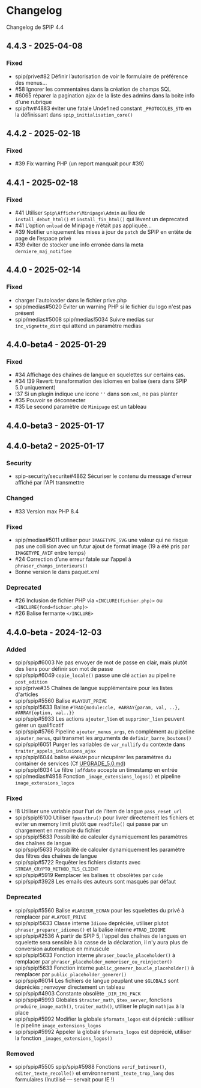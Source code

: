 # Changelog

Changelog de SPIP 4.4

## 4.4.3 - 2025-04-08

### Fixed

- spip/prive#82 Définir l’autorisation de voir le formulaire de préférence des menus…
- #58 Ignorer les commentaires dans la création de champs SQL
- #6065 réparer la pagination ajax de la liste des admins dans la boite info d'une rubrique
- spip/tw#4883 éviter une fatale Undefined constant `_PROTOCOLES_STD` en la définissant dans `spip_initialisation_core()`

## 4.4.2 - 2025-02-18

### Fixed

- #39 Fix warning PHP (un report manquait pour #39)

## 4.4.1 - 2025-02-18

### Fixed

- #41 Utiliser `Spip\Afficher\Minipage\Admin` au lieu de `install_debut_html()` et `install_fin_html()` qui lèvent un deprecated
- #41 L’option `onload` de Minipage n’était pas appliquée…
- #39 Notifier uniquement les mises à jour de `patch` de SPIP en entête de page de l’espace privé
- #39 éviter de stocker une info erronée dans la meta `derniere_maj_notifiee`

## 4.4.0 - 2025-02-14

### Fixed

- charger l'autoloader dans le fichier prive.php
- spip/medias#5020 Éviter un warning PHP si le fichier du logo n'est pas présent
- spip/medias#5008 spip/medias!5034 Suivre medias sur `inc_vignette_dist` qui attend un paramètre medias

## 4.4.0-beta4 - 2025-01-29

### Fixed

- #34 Affichage des chaînes de langue en squelettes sur certains cas.
- #34 !39 Revert: transformation des idiomes en balise (sera dans SPIP 5.0 uniquement)
- !37 Si un plugin indique une icone `''` dans son `xml`, ne pas planter
- #35 Pouvoir se déconnecter
- #35 Le second paramètre de `Minipage` est un tableau

## 4.4.0-beta3 - 2025-01-17

## 4.4.0-beta2 - 2025-01-17

### Security

- spip-security/securite#4862 Sécuriser le contenu du message d'erreur affiché par l'API transmettre

### Changed

- #33 Version max PHP 8.4

### Fixed

- spip/medias#5011 utiliser pour `IMAGETYPE_SVG` une valeur qui ne risque pas une collision avec un futur ajout de format image (19 a été pris par `IMAGETYPE_AVIF` entre temps)
- #24 Correction d’une erreur fatale sur l’appel à `phraser_champs_interieurs()`
- Bonne version le dans paquet.xml

### Deprecated

- #26 Inclusion de fichier PHP via `<INCLURE(fichier.php)>` ou `<INCLURE{fond=fichier.php}>`
- #26 Balise fermante `</INCLURE>`


## 4.4.0-beta - 2024-12-03

### Added

- spip/spip#6003 Ne pas envoyer de mot de passe en clair, mais plutôt des liens pour définir son mot de passe
- spip/spip#6049 `copie_locale()` passe une clé `action` au pipeline `post_edition`
- spip/prive#35 Chaînes de langue supplémentaire pour les listes d'articles
- spip/spip#5560 Balise `#LAYOUT_PRIVE`
- spip/spip!5633 Balise `#TRAD{module:cle, #ARRAY{param, val, ..}, #ARRAY{option, val..}}`
- spip/spip#5933 Les actions `ajouter_lien` et `supprimer_lien` peuvent gérer un qualificatif
- spip/spip#5766 Pipeline `ajouter_menus_args`, en complément au pipeline `ajouter_menus`, qui transmet les arguments de `definir_barre_boutons()`
- spip/spip!6051 Purger les variables de `var_nullify` du contexte dans `traiter_appels_inclusions_ajax`
- spip/spip!6044 balise `#PARAM` pour récupérer les paramètres du container de services (Cf [UPGRADE_5.0.md](UPGRADE_5.0.md#Constantes_PHP))
- spip/spip!6034 Le filtre `|affdate` accepte un timestamp en entrée
- spip/medias#4958 Fonction `_image_extensions_logos()` et pipeline `image_extensions_logos`

### Fixed

- !8 Utiliser une variable pour l'url de l'item de langue `pass_reset_url`
- spip/spip!6100 Utiliser `fpassthru()` pour livrer directement les fichiers et eviter un memory limit plutôt que `readfile()` qui passe par un chargement en memoire du fichier
- spip/spip!5633 Possibilité de calculer dynamiquement les paramètres des chaînes de langue
- spip/spip!5633 Possibilité de calculer dynamiquement les paramètre des filtres des chaînes de langue
- spip/spip#5722 Requêter les fichiers distants avec `STREAM_CRYPTO_METHOD_TLS_CLIENT`
- spip/spip#5919 Remplacer les balises `tt` obsolètes par `code`
- spip/spip#3928 Les emails des auteurs sont masqués par défaut

### Deprecated

- spip/spip#5560 Balise `#LARGEUR_ECRAN` pour les squelettes du privé à remplacer par `#LAYOUT_PRIVE`
- spip/spip!5633 Classe interne `Idiome` depréciée, utiliser plutot `phraser_preparer_idiomes()` et la balise interne `#TRAD_IDIOME`
- spip/spip#2536 À partir de SPIP 5, l'appel des chaînes de langues en squelette sera sensible à la casse de la déclaration, il n'y aura plus de conversion automatique en minuscule
- spip/spip!5633 Fonction interne `phraser_boucle_placeholder()` à remplacer par `phraser_placeholder_memoriser_ou_reinjecter()`
- spip/spip!5633 Fonction interne `public_generer_boucle_placeholder()` à remplacer par `public_placeholder_generer()`
- spip/spip#6014 Les fichiers de langue peuplant une `$GLOBALS` sont dépréciés ; renvoyer directement un tableau
- spip/spip#4903 Constante obsolète `_DIR_IMG_PACK`
- spip/spip#5993 Globales `$traiter_math`, `$tex_server`, fonctions `produire_image_math()`, `traiter_math()`, utiliser le plugin `mathjax` à la place
- spip/spip#5992 Modifier la globale `$formats_logos` est déprécié : utiliser le pipeline `image_extensions_logos`
- spip/spip#5992 Appeler la globale `$formats_logos` est déprécié, utiliser la fonction `_images_extensions_logos()`

### Removed

- spip/spip#5505 spip/spip#5988 Fonctions `verif_butineur()`, `editer_texte_recolle()` et environnement `_texte_trop_long` des formulaires (Inutilisé — servait pour IE !)


